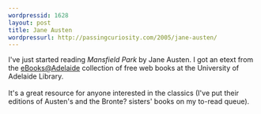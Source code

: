 ```yaml
---
wordpressid: 1628
layout: post
title: Jane Austen
wordpressurl: http://passingcuriosity.com/2005/jane-austen/
---
```

I've just started reading <span style="font-style: italic;">Mansfield Park</span> by Jane Austen. I got an etext from the <a href="http://etext.library.adelaide.edu.au/">eBooks@Adelaide</a> collection of free web books at the University of Adelaide Library.<br /><br />It's a great resource for anyone interested in the classics (I've put their editions of Austen's and the Bronte? sisters' books on my to-read queue).
